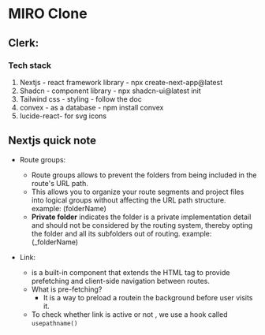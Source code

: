 # MIRO Clone

## Clerk:

### Tech stack

1. Nextjs - react framework library - npx create-next-app@latest
2. Shadcn - component library - npx shadcn-ui@latest init
3. Tailwind css - styling - follow the doc
4. convex - as a database - npm install convex
5. lucide-react- for svg icons

## Nextjs quick note

- Route groups:

  - Route groups allows to prevent the folders from being included in the route's URL path.
  - This allows you to organize your route segments and project files into logical groups without affecting the URL path structure. example: (folderName)
  - **Private folder** indicates the folder is a private implementation detail and should not be considered by the routing system, thereby opting the folder and all its subfolders out of routing. example: (\_folderName)

- Link:
  - <Link> is a built-in component that extends the HTML <a> tag to provide prefetching and client-side navigation between routes.
  - What is pre-fetching?
    - It is a way to preload a routein the background before user visits it.
  - To check whether link is active or not , we use a hook called `usepathname()`
